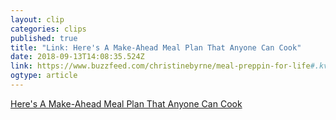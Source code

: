 ```yaml
---
layout: clip 
categories: clips 
published: true 
title: "Link: Here's A Make-Ahead Meal Plan That Anyone Can Cook" 
date: 2018-09-13T14:08:35.524Z 
link: https://www.buzzfeed.com/christinebyrne/meal-preppin-for-life#.kvAjv03x9R 
ogtype: article 
---
```

[ Here's A Make-Ahead Meal Plan That Anyone Can Cook ]( https://www.buzzfeed.com/christinebyrne/meal-preppin-for-life#.kvAjv03x9R ) 
